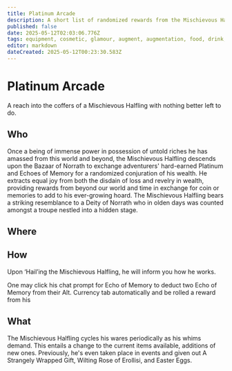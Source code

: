 ```yaml
---
title: Platinum Arcade
description: A short list of randomized rewards from the Mischievous Halfling in Bazaar.
published: false
date: 2025-05-12T02:03:06.776Z
tags: equipment, cosmetic, glamour, augment, augmentation, food, drink, platinum arcade, mischievous halfling, fluff was here
editor: markdown
dateCreated: 2025-05-12T00:23:30.583Z
---
```


# Platinum Arcade

A reach into the coffers of a Mischievous Halfling with nothing better left to do.

## Who

Once a being of immense power in possession of untold riches he has amassed from this world and beyond, the Mischievous Halfling descends upon the Bazaar of Norrath to exchange adventurers' hard-earned Platinum and Echoes of Memory for a randomized conjuration of his wealth. He extracts equal joy from both the disdain of loss and revelry in wealth, providing rewards from beyond our world and time in exchange for coin or memories to add to his ever-growing hoard. The Mischievous Halfling bears a striking resemblance to a Deity of Norrath who in olden days was counted amongst a troupe nestled into a hidden stage.

## Where

## How

Upon ‘Hail’ing the Mischievous Halfling, he will inform you how he works.

One may click his chat prompt for Echo of Memory to deduct two Echo of Memory from their Alt. Currency tab automatically and be rolled a reward from his

## What

The Mischievous Halfling cycles his wares periodically as his whims demand. This entails a change to the current items available, additions of new ones. Previously, he's even taken place in events and given out A Strangely Wrapped Gift, Wilting Rose of Erollisi, and Easter Eggs.